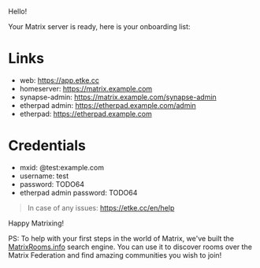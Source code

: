 Hello!

Your Matrix server is ready, here is your onboarding list:

# Links

* web: https://app.etke.cc
* homeserver: https://matrix.example.com
* synapse-admin: https://matrix.example.com/synapse-admin
* etherpad admin: https://etherpad.example.com/admin
* etherpad: https://etherpad.example.com


# Credentials

* mxid: @test:example.com
* username: test
* password: TODO64
* etherpad admin password: TODO64


> In case of any issues: https://etke.cc/en/help

Happy Matrixing!

PS: To help with your first steps in the world of Matrix, we've built the [MatrixRooms.info](https://matrixrooms.info) search engine. You can use it to discover rooms over the Matrix Federation and find amazing communities you wish to join!


